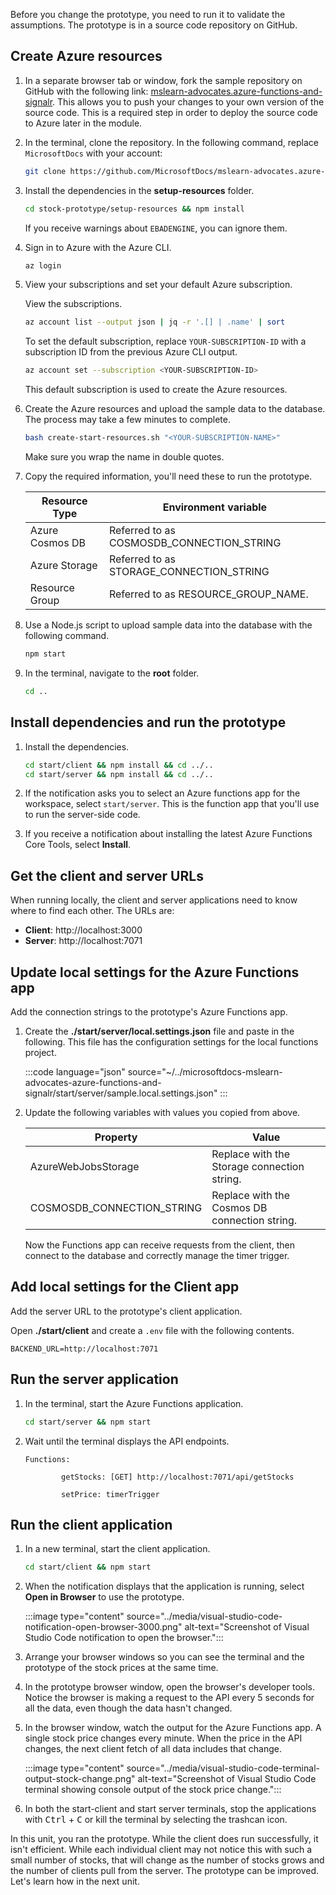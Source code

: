 Before you change the prototype, you need to run it to validate the assumptions. The prototype is in a source code repository on GitHub.  

## Create Azure resources

1. In a separate browser tab or window, fork the sample repository on GitHub with the following link: [mslearn-advocates.azure-functions-and-signalr](https://github.com/MicrosoftDocs/mslearn-advocates.azure-functions-and-signalr/fork). This allows you to push your changes to your own version of the source code. This is a required step in order to deploy the source code to Azure later in the module.

1. In the terminal, clone the repository. In the following command, replace `MicrosoftDocs` with your account:

    ```bash
    git clone https://github.com/MicrosoftDocs/mslearn-advocates.azure-functions-and-signalr stock-prototype
    ```

1. Install the dependencies in the **setup-resources** folder.

    ```bash
    cd stock-prototype/setup-resources && npm install
    ```

    If you receive warnings about `EBADENGINE`,  you can ignore them.

1. Sign in to Azure with the Azure CLI.

    ```bash
    az login
    ```

1. View your subscriptions and set your default Azure subscription.

    View the subscriptions.

    ```bash
    az account list --output json | jq -r '.[] | .name' | sort
    ```

    To set the default subscription, replace `YOUR-SUBSCRIPTION-ID` with a subscription ID from the previous Azure CLI output.

    ```bash
    az account set --subscription <YOUR-SUBSCRIPTION-ID>
    ```

    This default subscription is used to create the Azure resources.

1. Create the Azure resources and upload the sample data to the database. The process may take a few minutes to complete.

    ```bash
    bash create-start-resources.sh "<YOUR-SUBSCRIPTION-NAME>"
    ```

    Make sure you wrap the name in double quotes.

1. Copy the required information, you'll need these to run the prototype. 

    | Resource Type | Environment variable |
    |--|--|
    |Azure Cosmos DB|Referred to as COSMOSDB_CONNECTION_STRING|
    |Azure Storage|Referred to as STORAGE_CONNECTION_STRING|
    |Resource Group|Referred to as RESOURCE_GROUP_NAME.|

1. Use a Node.js script to upload sample data into the database with the following command.

    ```bash
    npm start
    ```

1. In the terminal, navigate to the **root** folder.

    ```bash
    cd ..
    ```

## Install dependencies and run the prototype

1. Install the dependencies.

    ```bash
    cd start/client && npm install && cd ../..
    cd start/server && npm install && cd ../..
    ```

1. If the notification asks you to select an Azure functions app for the workspace, select `start/server`. This is the function app that you'll use to run the server-side code. 

1. If you receive a notification about installing the latest Azure Functions Core Tools, select **Install**.

## Get the client and server URLs

When running locally, the client and server applications need to know where to find each other. The URLs are:

- **Client**: http://localhost:3000
- **Server**: http://localhost:7071


## Update local settings for the Azure Functions app

Add the connection strings to the prototype's Azure Functions app. 

1. Create the **./start/server/local.settings.json** file and paste in the following. This file has the configuration settings for the local functions project. 

    :::code language="json" source="~/../microsoftdocs-mslearn-advocates-azure-functions-and-signalr/start/server/sample.local.settings.json" :::
    

1. Update the following variables with values you copied from above.

    |Property|Value|
    |--|--|
    |AzureWebJobsStorage|Replace with the Storage connection string.|
    |COSMOSDB_CONNECTION_STRING|Replace with the Cosmos DB connection string.|

    Now the Functions app can receive requests from the client, then connect to the database and correctly manage the timer trigger.

## Add local settings for the Client app

Add the server URL to the prototype's client application.

Open **./start/client** and create a `.env` file with the following contents. 

```
BACKEND_URL=http://localhost:7071
```

## Run the server application

1. In the terminal, start the Azure Functions application.

    ```bash
    cd start/server && npm start
    ```

1. Wait until the terminal displays the API endpoints.

    ```console
    Functions:
    
            getStocks: [GET] http://localhost:7071/api/getStocks
    
            setPrice: timerTrigger
    ```

## Run the client application

1. In a new terminal, start the client application.

    ```bash
    cd start/client && npm start

1. When the notification displays that the application is running, select **Open in Browser** to use the prototype.

    :::image type="content" source="../media/visual-studio-code-notification-open-browser-3000.png" alt-text="Screenshot of Visual Studio Code notification to open the browser.":::

1. Arrange your browser windows so you can see the terminal and the prototype of the stock prices at the same time.
1. In the prototype browser window, open the browser's developer tools. Notice the browser is making a request to the API every 5 seconds for all the data, even though the data hasn't changed.
1. In the browser window, watch the output for the Azure Functions app. A single stock price changes every minute. When the price in the API changes, the next client fetch of all data includes that change. 

    :::image type="content" source="../media/visual-studio-code-terminal-output-stock-change.png" alt-text="Screenshot of Visual Studio Code terminal showing console output of the stock price change.":::

1. In both the start-client and start server terminals, stop the applications with <kbd>Ctrl</kbd> + <kbd>C</kbd> or kill the terminal by selecting the trashcan icon.

In this unit, you ran the prototype. While the client does run successfully, it isn't efficient. While each individual client may not notice this with such a small number of stocks, that will change as the number of stocks grows and the number of clients pull from the server. The prototype can be improved. Let's learn how in the next unit.